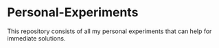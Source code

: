 # Personal-Experiments
This repository consists of all my personal experiments that can help for immediate solutions.
